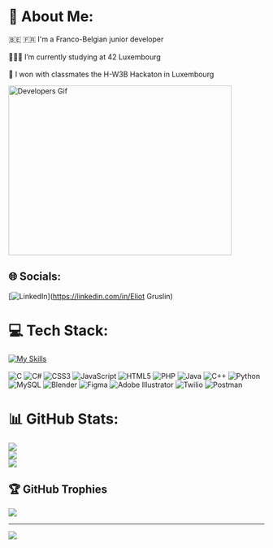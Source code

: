 # 💫 About Me:
🇧🇪 🇫🇷 I'm a Franco-Belgian junior developer<br><br>🧑🏼‍💻 I’m currently studying at 42 Luxembourg<br><br>🥇 I won with classmates the H-W3B Hackaton in Luxembourg

<img alt="Developers Gif" width="439" height="334" data-id="5487982" data-animated-url="https://cdn.dribbble.com/users/2401141/screenshots/5487982/media/f94135193d842e240e9c1267e4d9ca89.gif" skip_resize="true" srcset="https://cdn.dribbble.com/users/2401141/screenshots/5487982/media/f94135193d842e240e9c1267e4d9ca89.gif 320w, https://cdn.dribbble.com/users/2401141/screenshots/5487982/media/f94135193d842e240e9c1267e4d9ca89.gif 400w, https://cdn.dribbble.com/users/2401141/screenshots/5487982/media/f94135193d842e240e9c1267e4d9ca89.gif 450w, https://cdn.dribbble.com/users/2401141/screenshots/5487982/media/f94135193d842e240e9c1267e4d9ca89.gif 640w, https://cdn.dribbble.com/users/2401141/screenshots/5487982/media/f94135193d842e240e9c1267e4d9ca89.gif 700w, https://cdn.dribbble.com/users/2401141/screenshots/5487982/media/f94135193d842e240e9c1267e4d9ca89.gif 800w, https://cdn.dribbble.com/users/2401141/screenshots/5487982/media/f94135193d842e240e9c1267e4d9ca89.gif 768w" sizes="(max-width: 919px) 100vw, max(768px, 98vh)" src="https://cdn.dribbble.com/users/2401141/screenshots/5487982/media/f94135193d842e240e9c1267e4d9ca89.gif">

## 🌐 Socials:
[![LinkedIn](https://img.shields.io/badge/LinkedIn-%230077B5.svg?logo=linkedin&logoColor=white)](https://linkedin.com/in/Eliot Gruslin) 

# 💻 Tech Stack:
[![My Skills](https://skillicons.dev/icons?i=c,cpp,cs,html,css,sass,js,php,mysql,py,unity,blender,figma,ai,git,linux)](https://skillicons.dev)<br><br>
![C](https://img.shields.io/badge/c-%2300599C.svg?style=for-the-badge&logo=c&logoColor=white) ![C#](https://img.shields.io/badge/c%23-%23239120.svg?style=for-the-badge&logo=csharp&logoColor=white) ![CSS3](https://img.shields.io/badge/css3-%231572B6.svg?style=for-the-badge&logo=css3&logoColor=white) ![JavaScript](https://img.shields.io/badge/javascript-%23323330.svg?style=for-the-badge&logo=javascript&logoColor=%23F7DF1E) ![HTML5](https://img.shields.io/badge/html5-%23E34F26.svg?style=for-the-badge&logo=html5&logoColor=white) ![PHP](https://img.shields.io/badge/php-%23777BB4.svg?style=for-the-badge&logo=php&logoColor=white) ![Java](https://img.shields.io/badge/java-%23ED8B00.svg?style=for-the-badge&logo=openjdk&logoColor=white) ![C++](https://img.shields.io/badge/c++-%2300599C.svg?style=for-the-badge&logo=c%2B%2B&logoColor=white) ![Python](https://img.shields.io/badge/python-3670A0?style=for-the-badge&logo=python&logoColor=ffdd54) ![MySQL](https://img.shields.io/badge/mysql-4479A1.svg?style=for-the-badge&logo=mysql&logoColor=white) ![Blender](https://img.shields.io/badge/blender-%23F5792A.svg?style=for-the-badge&logo=blender&logoColor=white) ![Figma](https://img.shields.io/badge/figma-%23F24E1E.svg?style=for-the-badge&logo=figma&logoColor=white) ![Adobe Illustrator](https://img.shields.io/badge/adobe%20illustrator-%23FF9A00.svg?style=for-the-badge&logo=adobe%20illustrator&logoColor=white) ![Twilio](https://img.shields.io/badge/Twilio-F22F46?style=for-the-badge&logo=Twilio&logoColor=white) ![Postman](https://img.shields.io/badge/Postman-FF6C37?style=for-the-badge&logo=postman&logoColor=white)
# 📊 GitHub Stats:
![](https://github-readme-stats.vercel.app/api?username=Erio6&theme=maroongold&hide_border=true&include_all_commits=true&count_private=true)<br/>
![](https://github-readme-streak-stats.herokuapp.com/?user=Erio6&theme=maroongold&hide_border=true)<br/>
![](https://github-readme-stats.vercel.app/api/top-langs/?username=Erio6&theme=maroongold&hide_border=true&include_all_commits=true&count_private=true&layout=compact)

## 🏆 GitHub Trophies
![](https://github-profile-trophy.vercel.app/?username=Erio6&theme=radical&no-frame=false&no-bg=true&margin-w=4)

---
[![](https://visitcount.itsvg.in/api?id=Erio6&icon=0&color=0)](https://visitcount.itsvg.in)

<!-- Proudly created with GPRM ( https://gprm.itsvg.in ) -->
